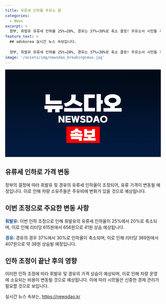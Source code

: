 ```yaml
---
title: 유류세 인하율 주유소 붐
categories:
  - News
excerpt: >
  정부, 휘발유 유류세 인하율 25%→20%, 경유는 37%→30%로 축소 결정! 주유소서 시민들 가격 오른다 떨리는 주유 대기 중
feature_text: >
  ## adskorea 실시간 뉴스 속보입니다.

  정부, 휘발유 유류세 인하율 25%→20%, 경유는 37%→30%로 축소 결정! 주유소서 시민들 가격 오른다 떨리는 주유 대기 중
image: '/assets/img/newsdao_breakingnews.jpg'
---
```


<p><img src="/assets/img/newsdao_breakingnews.jpg" alt="adskorea 속보" /></p>

<h2 data-ke-size="size26">유류세 인하로 가격 변동</h2>

<p data-ke-size="size16">정부의 결정에 따라 휘발유 및 경유의 유류세 인하율이 조정되어, 유류 가격이 변동될 예정입니다. 이로 인해 차량 소유주들은 주유비에 변화가 있을 것으로 예상됩니다.</p>

<h2 data-ke-size="size26">이번 조정으로 주요한 변동 사항</h2>

<p data-ke-size="size16"><b><span style="color: #1a5490;">휘발유:</span></b> 이번 인하 조정으로 인해 휘발유의 유류세 인하율이 25%에서 20%로 축소되며, 이로 인해 리터당 615원에서 656원으로 41원 상슴 예상됩니다.</p>

<p data-ke-size="size16"><b><span style="color: #1a5490;">경유:</span></b> 경유의 경우 37%에서 30%로 인하율이 축소되며, 이로 인해 리터당 369원에서 407원으로 약 38원 상슴될 예정입니다.</p>

<h2 data-ke-size="size26">인하 조정이 끝난 후의 영향</h2>

<p data-ke-size="size16">이러한 인하 조정에 따라 휘발유 및 경유의 가격 상슴이 예상되며, 이로 인해 차량 운영에 소요되는 비용이 변동될 것으로 예상됩니다. 이에 따라 시민들은 신중한 경제 관리가 필요할 것으로 보입니다.</p>
실시간 뉴스 속보는, <a href="https://newsdao.kr" rel="dofollow">https://newsdao.kr</a>


